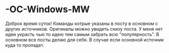 # -OC-Windows-MW
Доброк время суток! Команды котрые указаны в посту в основном с других источников. Оригиналы можно увидеть снизу поста. У меня нет идеи украсть чью то идею тем самым забрать всю "популярность". В основном все посты делаю для себя. В случае если основной источник куда то пропадет.
